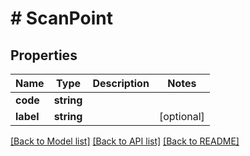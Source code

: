 # # ScanPoint

## Properties

Name | Type | Description | Notes
------------ | ------------- | ------------- | -------------
**code** | **string** |  |
**label** | **string** |  | [optional]

[[Back to Model list]](../../README.md#models) [[Back to API list]](../../README.md#endpoints) [[Back to README]](../../README.md)
